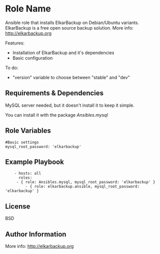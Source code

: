 Role Name
========

Ansible role that installs ElkarBackup on Debian/Ubuntu variants. ElkarBackup is a free open source backup solution. More info: http://elkarbackup.org

Features:
 * Installation of ElkarBackup and it's dependencies
 * Basic configuration

To do:
 * "version" variable to choose between "stable" and "dev"

Requirements & Dependencies
------------

MySQL server needed, but it doesn't install it to keep it simple.

You can install it with the package _Ansibles.mysql_


Role Variables
--------------

```
#Basic settings
mysql_root_password: 'elkarbackup'
```

Example Playbook
-------------------------

```
    - hosts: all
      roles:
	 - { role: Ansibles.mysql, mysql_root_password: 'elkarbackup' }
         - { role: elkarbackup.ansible, mysql_root_password: 'elkarbackup' }
```


License
-------

BSD

Author Information
------------------

More info: http://elkarbackup.org
